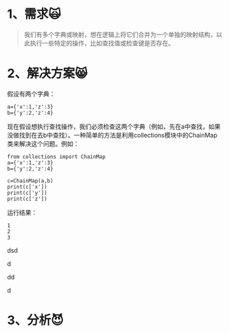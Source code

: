 # 1、需求🙀

> 我们有多个字典或映射，想在逻辑上将它们合并为一个单独的映射结构，以此执行一些特定的操作，比如查找值或检查键是否存在。

# 2、解决方案😸

假设有两个字典：

```
a={'x':1,'z':3}
b={'y':2,'z':4}
```

现在假设想执行查找操作，我们必须检查这两个字典（例如，先在a中查找，如果没做找到在去b中查找）。一种简单的方法是利用collections模块中的ChainMap类来解决这个问题。例如：

```
from collections import ChainMap
a={'x':1,'z':3}
b={'y':2,'z':4}

c=ChainMap(a,b)
print(c['x'])
print(c['y'])
print(c['z'])
```

运行结果：

```
1
2
3
```

dsd

d

dd

d

# 3、分析😈



